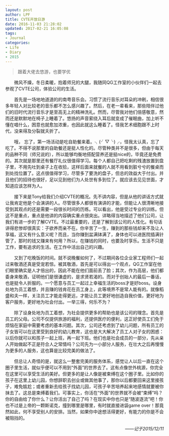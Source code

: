 ```yaml
---
layout: post
author: LPF
title: CVTE开放日游
date: 2016-11-03 21:28:02
updated: 2017-02-21 16:05:08
tags:
- Journal
categories:
- Life
- Diary
- 2015
---
```

> 跟着大佬去悠游，也要学优

<div style="text-indent:2em">
<p>微风不燥，冬日柔暖，抱着师兄的大腿，我随同QG工作室的小伙伴们一起去参观了CVTE公司，体验公司的生活。</p>
<p>首先是一场地地道道的的南粤音乐会。习惯了流行音乐对耳朵的冲刷，相信很多年轻人对比较老的音乐都不怎么感兴趣了。然后，在老一辈看来，那些陪伴过他们的旧时代流行音乐才是至高无上的精神洗礼。然而，尽管我对他们倍感敬意，然而还是默默地在椅子上睡着了。悠扬的声音萦绕入耳后就变成了催眠曲，加上听不懂在唱什么，困意也就愈加浓重，也因此就这么睡着了。怪我艺术细胞跟不上时代，没来得及分裂就夭折了。</p>
<p>哦， 忘了，第一场活动是吃自助餐来着。╮(╯▽╰)╭，怪我太认真，忘了吃了。不得不说那里的自助餐还是挺人性化的。尽管种类并不是很多，但由于每天的品种不同（师兄说的），所以能够均衡地搭配营养还是挺nice的，毕竟还是免费的。其次就是那里还有餐厅礼仪很值得学习。每个人都自己把吃剩的残渣放置到盘子里，不用先吐到桌子上在收拾，这样后面来就餐的人就不用看到脏兮兮的餐桌而到处找位置了。这点很值得学习，尽管多了要洗的盘子，但总的效益大于付出。并且他们的招待也很好，足以见到他们为人处世有多到位了。就应该去见见世面，才知道应该怎样为人。</p>
<p>接下来是Tony给我们介绍CVTE的概况。先不讲内容，但是从他的讲话方式就让我肯定他是个会演讲的人。尽管很多人都很有演讲的才能，但能让人很清晰地接受到其观点的还是需要一段很长时间的历练。可以看出，他是受过专业的训练。但这不是重点，重点是他讲的内容确实重点很突出。详略得当地描述了他们公司，让我们有进一步的了解CVTE。不过最重要的，还是了解到该公司的人性化。有句话讲得悲惨却很真实：子欲养而亲不在。你辛苦了一生，赚到的那些钱却来不及让人享福，这又有什么意义呢？而且，当你赚到盆满钵满了，身体也可以进医院插满针管了，那时的钱又赚来有何用？所以，在赚钱的同时，也要及时享乐。生活不只是工作，要有追求的生活。在工作中活出自己的兴趣。</p>
<p>又到了吃晚饭的时间。就不说晚餐如何了，不过期间各位企业家工程师们一起过来敬酒还真是受宠若惊。被其敬酒，首先是可以得出一个观点，QG工作室在他们眼里确实是人才倍出的，因此不能在他们面前丢了脸；其次，作为高层，他们都委身来敬酒，证明他们是很谦虚的，是求贤若渴的。而对于创始人的最后一番话，也是挺令人折服的。一个愿意与员工一起过上幸福生活的boss才是好boss。设身处地为员工着想，并且赚的钱肯花在员工身上，此等境界不是常人能有的。就像稻盛和夫一样，关注员工才能走得更远，才能让员工更好地创造自我价值，更好地为客户服务，更好地为社会付出。一举三得，何乐不为？</p>
<p>除了设身处地为员工着想，为社会提供更多的帮助也是该公司的理念。首先是员工的父母。公司不仅提供旅游的福利，还提供医疗的便利，这正好使员工们免于烦恼在家庭中需要考虑的基本问题。其次，公司还考虑到了幼儿问题，所有员工的子女皆可以在这里受到良好的幼儿教育，这也是大大解决了员工人对子女的困惑：以后你就可以和孩子一起上班，再一起下班。他们也是社会成员的一部分，先从亲人开始做起不正是符合人之常情吗？公司先为一小部分人服务，在壮大之后再慢慢为更多的人服务，这也算是比较完美的做法了。</p>
<p>但总让人奇怪的是，就这么一整套完美的服务体系，感觉让人以后一直在这个圈子里生活，就似乎便可以不用到“外面”的世界去了。这有点像世外桃源，你完全在这里可以享受生活的美好。但更多的是让人像是被束缚在这个圈子里。比如你的孩子在这里上幼儿园，你想辞职去创业或做其他事了，那你以后都要回来这里接孩子，难免尴尬；或者重新去给孩子找幼儿园，可孩子辛苦培养起来地感情就要被你抹去了。这总是束缚着我们。可事实上，你活在“外面”的世界就不会被“束缚”吗？你的自由给了你什么？让你活出了自己了吗？在现实中你也只是“随波逐流”吧！你也不过是上帝的一颗斯诺克，撞到哪里是哪里，有时就直接进袋game over！那竟然如此，何不享受别人的安排。当然，如果你中途想活得更好，有能力的你是不会被阻挡的。</p>
</div>

<div style="text-align:right;font-style:italic">
——记于2015/12/11
</div>